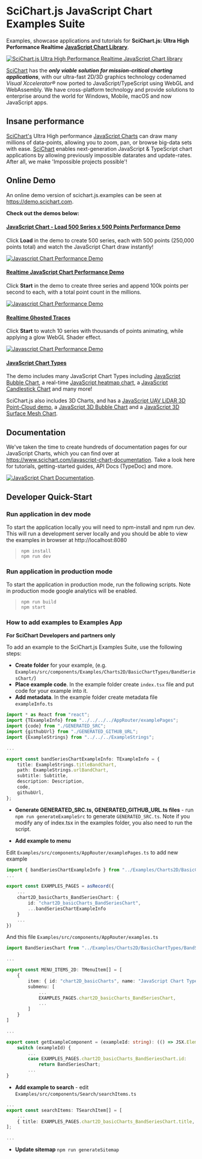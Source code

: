 # SciChart.js JavaScript Chart Examples Suite

Examples, showcase applications and tutorials for **SciChart.js: Ultra High Performance Realtime [JavaScript Chart Library](https://www.scichart.com/javascript-chart-features/)**.

[![SciChart.js Ultra High Performance Realtime JavaScript Chart library](Sandbox/scichart-js-javascript-chart-collage-1485.jpg)](https://www.scichart.com/javascript-chart-features)

[SciChart](https://www.scichart.com) has the _**only viable solution for mission-critical charting applications**_, with our ultra-fast 2D/3D graphics technology codenamed _Visual Xccelerator&reg;_ now ported to JavaScript/TypeScript using WebGL and WebAssembly. We have cross-platform technology and provide solutions to enterprise around the world for Windows, Mobile, macOS and now JavaScript apps.

## Insane performance

[SciChart's](https://www.scichart.com) Ultra High performance [JavaScript Charts](https://www.scichart.com/javascript-chart-features/) can draw many millions of data-points, allowing you to zoom, pan, or browse big-data sets with ease. [SciChart](https://www.scichart.com) enables next-generation JavaScript &amp; TypeScript chart applications by allowing previously impossible datarates and update-rates. After all, we make 'Impossible projects possible'!

## Online Demo

An online demo version of scichart.js.examples can be seen at https://demo.scichart.com. 

**Check out the demos below:**

#### [JavaScript Chart - Load 500 Series x 500 Points Performance Demo](https://demo.scichart.com/javascript-chart-load-500-series-by-500-points)

Click **Load** in the demo to create 500 series, each with 500 points (250,000 points total) and watch the JavaScript Chart draw instantly!

[![Javascript Chart Performance Demo](Sandbox/scichart-js-javascript-chart-performance-demo500.jpg)](https://demo.scichart.com/javascript-chart-load-500-series-by-500-points)

#### [Realtime JavaScript Chart Performance Demo](https://demo.scichart.com/javascript-chart-realtime-performance-demo)

Click **Start** in the demo to create three series and append 100k points per second to each, with a total point count in the millions.

[![Javascript Chart Performance Demo](Sandbox/scichart-js-javascript-chart-performance-demomillions.jpg)](https://demo.scichart.com/javascript-chart-realtime-performance-demo)

#### [Realtime Ghosted Traces](https://demo.scichart.com/javascript-realtime-ghosted-traces-chart)

Click **Start** to watch 10 series with thousands of points animating, while applying a glow WebGL Shader effect.

[![Javascript Chart Performance Demo](Sandbox/scichart-js-javascript-chart-performance-demoghosted.jpg)](https://demo.scichart.com/javascript-realtime-ghosted-traces-chart)

#### [JavaScript Chart Types](https://demo.scichart.com/javascript-bubble-chart)

The demo includes many JavaScript Chart Types including [JavaScript Bubble Chart](https://demo.scichart.com/javascript-bubble-chart), a real-time [JavaScript heatmap chart](https://demo.scichart.com/javascript-heatmap-chart), a [JavaScript Candlestick Chart](https://demo.scichart.com/javascript-candlestick-chart) and many more!

SciChart.js also includes 3D Charts, and has a [JavaScript UAV LiDAR 3D Point-Cloud demo](https://demo.scichart.com/javascript-3d-lidar-visualization), a [JavaScript 3D Bubble Chart](https://demo.scichart.com/javascript-3d-bubble-chart) and a [JavaScript 3D Surface Mesh Chart](https://demo.scichart.com/javascript-3d-surface-mesh-chart).   

## Documentation

We've taken the time to create hundreds of documentation pages for our JavaScript Charts, which you can find over at https://www.scichart.com/javascript-chart-documentation. Take a look here for tutorials, getting-started guides, API Docs (TypeDoc) and more.

[![JavaScript Chart Documentation](Sandbox/scichart-js-javascript-chart-documentation.PNG)](https://www.scichart.com/javascript-chart-documentation).

## Developer Quick-Start

### Run application in dev mode

To start the application locally you will need to npm-install and npm run dev. This will run a development server locally and you should be able to view the examples in browser at http://localhost:8080 
> `npm install`   
> `npm run dev`

### Run application in production mode

To start the application in production mode, run the following scripts. Note in production mode google analytics will be enabled.

> `npm run build`  
> `npm start`

### How to add examples to Examples App

**For SciChart Developers and partners only**

To add an example to the SciChart.js Examples Suite, use the following steps:

* **Create folder** for your example, (e.g. `Examples/src/components/Examples/Charts2D/BasicChartTypes/BandSeriesChart/`)
* **Place example code**. In the example folder create `index.tsx` file and put code for your example into it.
* **Add metadata**. In the example folder create metadata file `exampleInfo.ts` 
```ts
import * as React from "react";
import {TExampleInfo} from "../../../../AppRouter/examplePages";
import {code} from "./GENERATED_SRC";
import {githubUrl} from "./GENERATED_GITHUB_URL";
import {ExampleStrings} from "../../../ExampleStrings";

...

export const bandSeriesChartExampleInfo: TExampleInfo = {
    title: ExampleStrings.titleBandChart,
    path: ExampleStrings.urlBandChart,
    subtitle: Subtitle,
    description: Description,
    code,
    githubUrl,
};
```
* **Generate GENERATED_SRC.ts, GENERATED_GITHUB_URL.ts files** - run `npm run generateExampleSrc` to generate `GENERATED_SRC.ts`. Note if you modify any of index.tsx in the examples folder, you also need to run the script.

* **Add example to menu**

Edit `Examples/src/components/AppRouter/examplePages.ts` to add new example

```ts
import { bandSeriesChartExampleInfo } from "../Examples/Charts2D/BasicChartTypes/BandSeriesChart/exampleInfo";
...

export const EXAMPLES_PAGES = asRecord({
    ...
    chart2D_basicCharts_BandSeriesChart: {
        id: "chart2D_basicCharts_BandSeriesChart",
        ...bandSeriesChartExampleInfo
    }
    ...
})
```

And this file `Examples/src/components/AppRouter/examples.ts`
```ts
import BandSeriesChart from "../Examples/Charts2D/BasicChartTypes/BandSeriesChart";

...

export const MENU_ITEMS_2D: TMenuItem[] = [
    {
        item: { id: "chart2D_basicCharts", name: "JavaScript Chart Types" },
        submenu: [
            ...
            EXAMPLES_PAGES.chart2D_basicCharts_BandSeriesChart,
            ...
        ]
    }
]

...

export const getExampleComponent = (exampleId: string): (() => JSX.Element) => {
    switch (exampleId) {
        ...
        case EXAMPLES_PAGES.chart2D_basicCharts_BandSeriesChart.id:
            return BandSeriesChart;
        ...
}

```
* **Add example to search** - edit `Examples/src/components/Search/searchItems.ts`
```ts
...
export const searchItems: TSearchItem[] = [
    ...
    { title: EXAMPLES_PAGES.chart2D_basicCharts_BandSeriesChart.title, link: EXAMPLES_PAGES.chart2D_basicCharts_BandSeriesChart.path }
];

...
```

* **Update sitemap**
`npm run generateSitemap`
